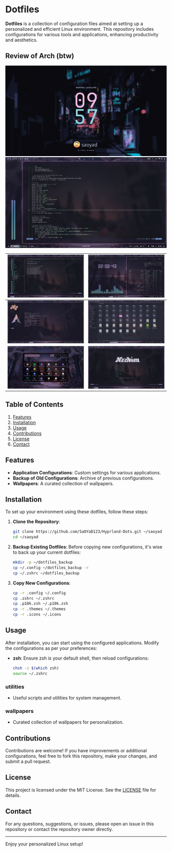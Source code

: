 # Dotfiles

**Dotfiles** is a collection of configuration files aimed at setting up a personalized and efficient Linux environment. This repository includes configurations for various tools and applications, enhancing productivity and aesthetics.


## Review of Arch (btw)

![1](review/0.png)
![10](review/1.png)

| ![2](review/2.png) | ![3](review/3.png) |
|---|---|
| ![4](review/4.png) | ![5](review/5.png) |
| ![6](review/6.png) | ![7](review/7.png) |


## Table of Contents

1. [Features](#features)
2. [Installation](#installation)
3. [Usage](#usage)
4. [Contributions](#contributions)
5. [License](#license)
6. [Contact](#contact)

## Features

- **Application Configurations**: Custom settings for various applications.
- **Backup of Old Configurations**: Archive of previous configurations.
- **Wallpapers**: A curated collection of wallpapers.

## Installation

To set up your environment using these dotfiles, follow these steps:

1. **Clone the Repository**:
    ```bash
    git clone https://github.com/SaOYaD123/Hyprland-Dots.git ~/saoyad
    cd ~/saoyad
    ```

2. **Backup Existing Dotfiles**:
    Before copying new configurations, it's wise to back up your current dotfiles:
    ```bash
    mkdir -p ~/dotfiles_backup
    cp ~/.config ~/dotfiles_backup -r
    cp ~/.zshrc ~/dotfiles_backup
    ```

3. **Copy New Configurations**:
    ```bash
    cp -r .config ~/.config
    cp .zshrc ~/.zshrc
    cp .p10k.zsh ~/.p10k.zsh
    cp -r .themes ~/.themes
    cp -r .icons ~/.icons
    ```

## Usage

After installation, you can start using the configured applications. Modify the configurations as per your preferences:


- **zsh**: Ensure zsh is your default shell, then reload configurations:
    ```bash
    chsh -s $(which zsh)
    source ~/.zshrc
    ```


### utilities

- Useful scripts and utilities for system management.

### wallpapers

- Curated collection of wallpapers for personalization.

## Contributions

Contributions are welcome! If you have improvements or additional configurations, feel free to fork this repository, make your changes, and submit a pull request.

## License

This project is licensed under the MIT License. See the [LICENSE](LICENSE) file for details.

## Contact

For any questions, suggestions, or issues, please open an issue in this repository or contact the repository owner directly.

---

Enjoy your personalized Linux setup!
